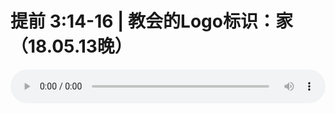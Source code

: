 # 提前 3:14-16 | 教会的Logo标识：家（18.05.13晚） 

<audio style="width: 100%;" preload="false" controls controlslist="nodownload"><source src="//cdn.simai.ml/audio/mp3/old/24965.mp3" type="audio/mpeg">Your browser does not support the audio element.</audio>


